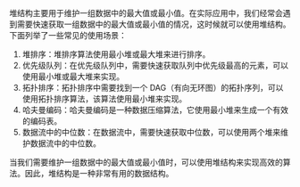 堆结构主要用于维护一组数据中的最大值或最小值。在实际应用中，我们经常会遇到需要快速获取一组数据中的最大值或最小值的情况，这时候就可以使用堆结构。下面列举了一些常见的使用场景：

1. 堆排序：堆排序算法使用最小堆或最大堆来进行排序。
2. 优先级队列：在优先级队列中，需要快速获取队列中优先级最高的元素，可以使用最小堆或最大堆来实现。
3. 拓扑排序：拓扑排序中需要找到一个 DAG（有向无环图）的拓扑序列，可以使用拓扑排序算法，该算法使用最小堆来实现。
4. 哈夫曼编码：哈夫曼编码是一种数据压缩算法，它使用最小堆来生成一个有效的编码表。
5. 数据流中的中位数：在数据流中，需要快速获取中位数，可以使用两个堆来维护数据流中的中位数。

当我们需要维护一组数据中的最大值或最小值时，可以使用堆结构来实现高效的算法。因此，堆结构是一种非常有用的数据结构。
